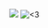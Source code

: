 ![](https://komarev.com/ghpvc/?username=dandysworld&color=38323E&label=࣪☾&base=6969)
![<3](https://github.com/user-attachments/assets/6ca43808-4ffe-490f-afde-ad366f8a5f9b)
